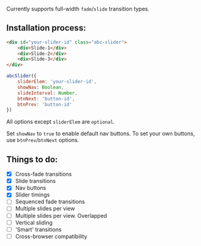 Currently supports full-width `fade`/`slide` transition types.

## Installation process:
```html
<div id="your-slider-id" class="abc-slider">
    <div>Slide-1</div>
    <div>Slide-2</div>
    <div>Slide-3</div>
</div>
```

```javascript
abcSlider({
    sliderElem: 'your-slider-id',
    showNav: Boolean,
    slideInterval: Number,
    btnNext: 'button-id',
    btnPrev: 'button-id'
})
```
All options except `sliderElem` are `optional`.

Set `showNav` to `true` to enable default nav buttons. To set your own buttons, use `btnPrev`/`btnNext` options.

## Things to do:
- [x] Cross-fade transitions
- [x] Slide transitions
- [x] Nav buttons
- [x] Slider timings
- [ ] Sequenced fade transitions
- [ ] Multiple slides per view
- [ ] Multiple slides per view. Overlapped
- [ ] Vertical sliding
- [ ] 'Smart' transitions
- [ ] Cross-browser compatibility